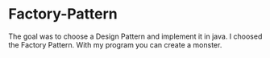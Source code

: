 # Factory-Pattern
The goal was to choose a Design Pattern and implement it in java. I choosed the Factory Pattern. With my program you can create a monster.
